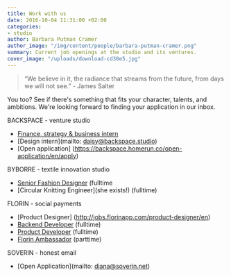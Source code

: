```yaml
---
title: Work with us
date: 2016-10-04 11:31:00 +02:00
categories:
- studio
author: Barbara Putman Cramer
author_image: "/img/content/people/barbara-putman-cramer.png"
summary: Current job openings at the studio and its ventures.
cover_image: "/uploads/download-cd30e5.jpg"
---
```


> “We believe in it, the radiance that streams from the future, from days we will not see.” - James Salter

You too? See if there's something that fits your character, talents, and ambitions. We're looking forward to finding your application in our inbox.

BACKSPACE - venture studio

* [Finance, strategy & business intern](https://backspace.homerun.co/finance-strategy-and-business-internship)
* [Design intern](mailto: daisy@backspace.studio)
* [Open application] (https://backspace.homerun.co/open-application/en/apply)

BYBORRE - textile innovation studio

* [Senior Fashion Designer](https://byborre.homerun.co/senior-designer) (fulltime
* [Circular Knitting Engineer](she exists!) (fulltime)

FLORIN - social payments

* [Product Designer] (http://jobs.florinapp.com/product-designer/en)
* [Backend Developer](http://jobs.florinapp.com/backend-developer) (fulltime)
* [Product Developer](http://jobs.florinapp.com/product-developer) (fulltime)
* [Florin Ambassador](http://florinapp.com/ambassadeur) (parttime)

SOVERIN - honest email

* [Open Application](mailto: diana@soverin.net)